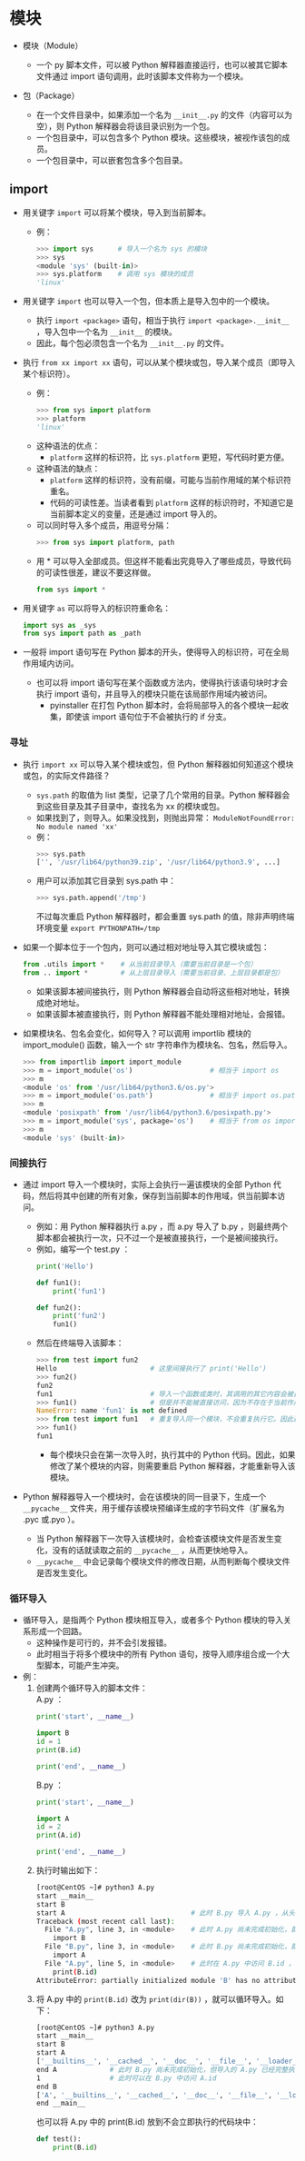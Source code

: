 # 模块

- 模块（Module）
  - 一个 py 脚本文件，可以被 Python 解释器直接运行，也可以被其它脚本文件通过 import 语句调用，此时该脚本文件称为一个模块。

- 包（Package）
  - 在一个文件目录中，如果添加一个名为 `__init__.py` 的文件（内容可以为空），则 Python 解释器会将该目录识别为一个包。
  - 一个包目录中，可以包含多个 Python 模块。这些模块，被视作该包的成员。
  - 一个包目录中，可以嵌套包含多个包目录。

## import

- 用关键字 `import` 可以将某个模块，导入到当前脚本。
  - 例：
    ```py
    >>> import sys      # 导入一个名为 sys 的模块
    >>> sys
    <module 'sys' (built-in)>
    >>> sys.platform    # 调用 sys 模块的成员
    'linux'
    ```

- 用关键字 `import` 也可以导入一个包，但本质上是导入包中的一个模块。
  - 执行 `import <package>` 语句，相当于执行 `import <package>.__init__` ，导入包中一个名为 `__init__` 的模块。
  - 因此，每个包必须包含一个名为 `__init__.py` 的文件。

- 执行 `from xx import xx` 语句，可以从某个模块或包，导入某个成员（即导入某个标识符）。
  - 例：
    ```py
    >>> from sys import platform
    >>> platform
    'linux'
    ```
  - 这种语法的优点：
    - `platform` 这样的标识符，比 `sys.platform` 更短，写代码时更方便。
  - 这种语法的缺点：
    - `platform` 这样的标识符，没有前缀，可能与当前作用域的某个标识符重名。
    - 代码的可读性差。当读者看到 `platform` 这样的标识符时，不知道它是当前脚本定义的变量，还是通过 import 导入的。
  - 可以同时导入多个成员，用逗号分隔：
    ```py
    >>> from sys import platform, path
    ```
  - 用 * 可以导入全部成员。但这样不能看出究竟导入了哪些成员，导致代码的可读性很差，建议不要这样做。
    ```py
    from sys import *
    ```

- 用关键字 `as` 可以将导入的标识符重命名：
  ```py
  import sys as _sys
  from sys import path as _path
  ```

- 一般将 import 语句写在 Python 脚本的开头，使得导入的标识符，可在全局作用域内访问。
  - 也可以将 import 语句写在某个函数或方法内，使得执行该语句块时才会执行 import 语句，并且导入的模块只能在该局部作用域内被访问。
    - pyinstaller 在打包 Python 脚本时，会将局部导入的各个模块一起收集，即使该 import 语句位于不会被执行的 if 分支。

### 寻址

- 执行 `import xx` 可以导入某个模块或包，但 Python 解释器如何知道这个模块或包，的实际文件路径？
  - `sys.path` 的取值为 list 类型，记录了几个常用的目录。Python 解释器会到这些目录及其子目录中，查找名为 xx 的模块或包。
  - 如果找到了，则导入。如果没找到，则抛出异常： `ModuleNotFoundError: No module named 'xx'`
  - 例：
    ```py
    >>> sys.path
    ['', '/usr/lib64/python39.zip', '/usr/lib64/python3.9', ...]
    ```
  - 用户可以添加其它目录到 sys.path 中：
    ```py
    >>> sys.path.append('/tmp')
    ```
    不过每次重启 Python 解释器时，都会重置 sys.path 的值，除非声明终端环境变量 `export PYTHONPATH=/tmp`

- 如果一个脚本位于一个包内，则可以通过相对地址导入其它模块或包：
  ```py
  from .utils import *    # 从当前目录导入（需要当前目录是一个包）
  from .. import *        # 从上层目录导入（需要当前目录、上层目录都是包）
  ```
  - 如果该脚本被间接执行，则 Python 解释器会自动将这些相对地址，转换成绝对地址。
  - 如果该脚本被直接执行，则 Python 解释器不能处理相对地址，会报错。

- 如果模块名、包名会变化，如何导入？可以调用 importlib 模块的 import_module() 函数，输入一个 str 字符串作为模块名、包名，然后导入。
  ```py
  >>> from importlib import import_module
  >>> m = import_module('os')                   # 相当于 import os
  >>> m
  <module 'os' from '/usr/lib64/python3.6/os.py'>
  >>> m = import_module('os.path')              # 相当于 import os.path
  >>> m
  <module 'posixpath' from '/usr/lib64/python3.6/posixpath.py'>
  >>> m = import_module('sys', package='os')    # 相当于 from os import sys
  >>> m
  <module 'sys' (built-in)>
  ```

### 间接执行

- 通过 import 导入一个模块时，实际上会执行一遍该模块的全部 Python 代码，然后将其中创建的所有对象，保存到当前脚本的作用域，供当前脚本访问。
  - 例如：用 Python 解释器执行 a.py ，而 a.py 导入了 b.py ，则最终两个脚本都会被执行一次，只不过一个是被直接执行，一个是被间接执行。
  - 例如，编写一个 test.py ：
    ```py
    print('Hello')

    def fun1():
        print('fun1')

    def fun2():
        print('fun2')
        fun1()
    ```
  - 然后在终端导入该脚本：
    ```py
    >>> from test import fun2
    Hello                       # 这里间接执行了 print('Hello')
    >>> fun2()
    fun2
    fun1                        # 导入一个函数或类时，其调用的其它内容会被自动导入
    >>> fun1()                  # 但是并不能被直接访问，因为不存在于当前作用域
    NameError: name 'fun1' is not defined
    >>> from test import fun1   # 重复导入同一个模块，不会重复执行它。因此这里不会重复执行 print('Hello')
    >>> fun1()
    fun1
    ```
    - 每个模块只会在第一次导入时，执行其中的 Python 代码。因此，如果修改了某个模块的内容，则需要重启 Python 解释器，才能重新导入该模块。

- Python 解释器导入一个模块时，会在该模块的同一目录下，生成一个 `__pycache__` 文件夹，用于缓存该模块预编译生成的字节码文件（扩展名为 .pyc 或.pyo ）。
  - 当 Python 解释器下一次导入该模块时，会检查该模块文件是否发生变化，没有的话就读取之前的 `__pycache__` ，从而更快地导入。
  - `__pycache__` 中会记录每个模块文件的修改日期，从而判断每个模块文件是否发生变化。

### 循环导入

- 循环导入，是指两个 Python 模块相互导入，或者多个 Python 模块的导入关系形成一个回路。
  - 这种操作是可行的，并不会引发报错。
  - 此时相当于将多个模块中的所有 Python 语句，按导入顺序组合成一个大型脚本，可能产生冲突。
- 例：
  1. 创建两个循环导入的脚本文件：\
      A.py ：
      ```py
      print('start', __name__)

      import B
      id = 1
      print(B.id)

      print('end', __name__)
      ```
      B.py ：
      ```py
      print('start', __name__)

      import A
      id = 2
      print(A.id)

      print('end', __name__)
      ```
  2. 执行时输出如下：
      ```sh
      [root@CentOS ~]# python3 A.py
      start __main__
      start B
      start A                               # 此时 B.py 导入 A.py ，从头执行其中的代码，重复执行了 print('start', __name__)
      Traceback (most recent call last):
        File "A.py", line 3, in <module>    # 此时 A.py 尚未完成初始化，就导入 B.py ，输出 start B
          import B
        File "B.py", line 3, in <module>    # 此时 B.py 尚未完成初始化，就导入 A.py ，输出 start A
          import A
        File "A.py", line 5, in <module>    # 此时在 A.py 中访问 B.id ，但该变量尚未创建，所以报错
          print(B.id)
      AttributeError: partially initialized module 'B' has no attribute 'id' (most likely due to a circular import)
      ```
  3. 将 A.py 中的 `print(B.id)` 改为 `print(dir(B))` ，就可以循环导入。如下：
      ```sh
      [root@CentOS ~]# python3 A.py
      start __main__
      start B
      start A
      ['__builtins__', '__cached__', '__doc__', '__file__', '__loader__', '__name__', '__package__', '__spec__']
      end A             # 此时 B.py 尚未完成初始化，但导入的 A.py 已经完整执行了一次，完成了初始化
      1                 # 此时可以在 B.py 中访问 A.id
      end B
      ['A', '__builtins__', '__cached__', '__doc__', '__file__', '__loader__', '__name__', '__package__', '__spec__', 'id']
      end __main__
      ```
      也可以将 A.py 中的 print(B.id) 放到不会立即执行的代码块中：
      ```py
      def test():
          print(B.id)

      ```

